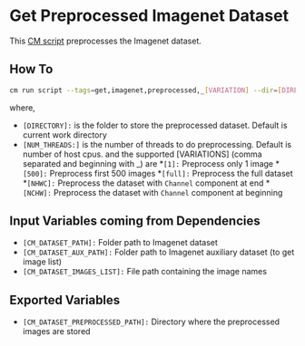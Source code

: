 # Get Preprocessed Imagenet Dataset
This [CM script](https://github.com/mlcommons/ck/blob/master/cm/docs/tutorial-scripts.md) preprocesses the Imagenet dataset.

## How To
```bash
cm run script --tags=get,imagenet,preprocessed,_[VARIATION] --dir=[DIRECTORY] --threads=[NUM_THREADS]
```
where, 
* `[DIRECTORY]:` is the folder to store the preprocessed dataset. Default is current work directory
* `[NUM_THREADS:]` is the number of threads to do preprocessing. Default is number of host cpus. 
and the supported [VARIATIONS] (comma separated and beginning with _) are
*`[1]:` Preprocess only 1 image
*`[500]:` Preprocess first 500 images
*`[full]:` Preprocess the full dataset
*`[NHWC]:` Preprocess the dataset with `Channel` component at end
*`[NCHW]:` Preprocess the dataset with `Channel` component at beginning

## Input Variables coming from Dependencies
* `[CM_DATASET_PATH]:` Folder path to Imagenet dataset
* `[CM_DATASET_AUX_PATH]:` Folder path to Imagenet auxiliary dataset (to get image list)
* `[CM_DATASET_IMAGES_LIST]:` File path containing the image names

## Exported Variables
* `[CM_DATASET_PREPROCESSED_PATH]:` Directory where the preprocessed images are stored


